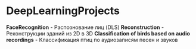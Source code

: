 # DeepLearningProjects

**FaceRecognition** - Распознование лиц (DLS)
**Reconstruction** - Реконструкции зданий из 2D в 3D
**Classification of birds based on audio recordings** - Классификация птиц по аудиозаписям песен и звуков
